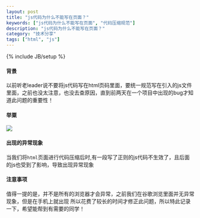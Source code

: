 ```yaml
---
layout: post
title: "js代码为什么不能写在页面？"
keywords: ["js代码为什么不能写在页面", "代码压缩规范"]
description: "js代码为什么不能写在页面？"
category: "技术分享"
tags: ["html", "js"]
---
```


{% include JB/setup %}

#### 背景
以前听老leader说不要将js代码写在html页码里面，要统一规范写在引入的js文件里面，之前也没太注意，也没去查原因，直到前两天在一个项目中出现的bug才知道此问题的重要性！
#### 举粟
![](https://img.alicdn.com/imgextra/i4/1819728314/TB2ptY7iVXXXXatXXXXXXXXXXXX_!!1819728314.jpg)


#### 出现的异常现象
当我们将`html`页面进行代码压缩后时,有一段写了正则的js代码不生效了，且后面的js也受到了影响，导致出现异常现象

#### 注意事项
值得一提的是，并不是所有的浏览器才会异常，之前我们在谷歌浏览里面并无异常现象，但是在手机上就出现
所以花费了较长的时间才修正此问题，所以特此记录一下，希望能帮到有需要的同学！
